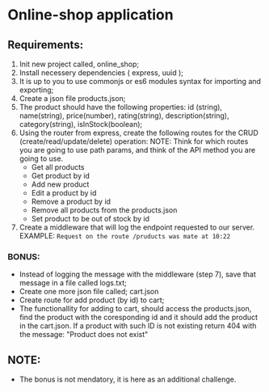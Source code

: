 # Online-shop application

## Requirements:

1. Init new project called, online_shop;
2. Install necessery dependencies ( express, uuid );
3. It is up to you to use commonjs or es6 modules syntax for importing and exporting;
4. Create a json file products.json;
5. The product should have the following properties: id (string), name(string), price(number), rating(string), description(string), category(string), isInStock(boolean);
6. Using the router from express, create the following routes for the CRUD (create/read/update/delete) operation:
   NOTE: Think for which routes you are going to use path params, and think of the API method you are going to use.
   - Get all products
   - Get product by id
   - Add new product
   - Edit a product by id
   - Remove a product by id
   - Remove all products from the products.json
   - Set product to be out of stock by id
7. Create a middleware that will log the endpoint requested to our server. EXAMPLE: `Request on the route /pruducts was mate at 10:22`

### BONUS:

- Instead of logging the message with the middleware (step 7), save that message in a file called logs.txt;
- Create one more json file called; cart.json
- Create route for add product (by id) to cart;
- The functionallity for adding to cart, should access the products.json, find the product with the coresponding id
  and it should add the product in the cart.json. If a product with such ID is not existing return 404 with the message: "Product does not exist"

## NOTE:

- The bonus is not mendatory, it is here as an additional challenge.
